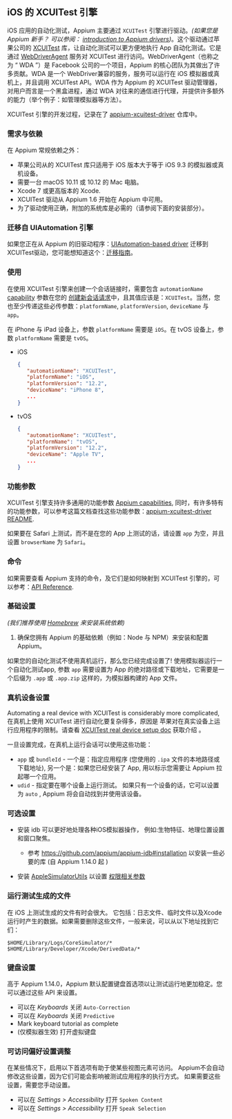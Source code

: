 ## iOS 的 XCUITest 引擎

iOS 应用的自动化测试，Appium 主要通过 `XCUITest` 引擎进行驱动。_(如果您是 Appium 新手？ 可以参阅： [introduction to Appium drivers](#TODO))_。这个驱动通过苹果公司的 [XCUITest](https://developer.apple.com/library/content/documentation/DeveloperTools/Conceptual/testing_with_xcode/chapters/09-ui_testing.html) 库，让自动化测试可以更方便地执行 App 自动化测试。它是通过 [WebDriverAgent](https://github.com/facebook/webdriveragent) 服务对 XCUITest 进行访问。WebDriverAgent（也称之为 “ WDA ”）是 Facebook 公司的一个项目，Appium 的核心团队为其做出了许多贡献。WDA 是一个 WebDriver兼容的服务，服务可以运行在 iOS 模拟器或真机上，并且调用 XCUITest API。WDA 作为 Appium 的 XCUITest 驱动管理器，对用户而言是一个黑盒进程，通过 WDA 对往来的通信进行代理，并提供许多额外的能力（举个例子：如管理模拟器等方法）。

XCUITest 引擎的开发过程，记录在了 [appium-xcuitest-driver](https://github.com/appium/appium-xcuitest-driver) 仓库中。


### 需求与依赖

在 Appium 常规依赖之外：

* 苹果公司从的 XCUITest 库只适用于 iOS 版本大于等于 iOS 9.3 的模拟器或真机设备。
* 需要一台 macOS 10.11 或 10.12 的 Mac 电脑。
* Xcode 7 或更高版本的 Xcode.
* XCUITest 驱动从 Appium 1.6 开始在 Appium 中可用。
* 为了驱动使用正确，附加的系统库是必需的（请参阅下面的安装部分）。

### 迁移自 UIAutomation 引擎

如果您正在从 Appium 的旧驱动程序：[UIAutomation-based driver](/docs/en/drivers/ios-uiautomation.md) 迁移到XCUITest驱动，您可能想知道这个：[迁移指南](/docs/en/advanced-concepts/migrating-to-xcuitest.md)。


### 使用

在使用 XCUITest 引擎来创建一个会话链接时，需要包含 `automationName` [capability](#TODO) 参数在您的 [创建新会话请求](#TODO)中，且其值应该是：`XCUITest`。当然，您也至少传递这些必传参数：`platformName`, `platformVersion`, `deviceName` 与 `app`。

在 iPhone 与 iPad 设备上，参数 `platformName` 需要是 `iOS`。在 tvOS 设备上，参数 `platformName` 需要是 `tvOS`。

- iOS
   ```json
   {
      "automationName": "XCUITest",
      "platformName": "iOS",
      "platformVersion": "12.2",
      "deviceName": "iPhone 8",
      ...
   }
   ```
- tvOS
   ```json
   {
      "automationName": "XCUITest",
      "platformName": "tvOS",
      "platformVersion": "12.2",
      "deviceName": "Apple TV",
      ...
   }
   ```

### 功能参数

XCUITest 引擎支持许多通用的功能参数 [Appium
capabilities](/docs/en/writing-running-appium/caps.md), 同时，有许多特有的功能参数，可以参考这篇文档查找这些功能参数：[appium-xcuitest-driver
README](https://github.com/appium/appium-xcuitest-driver#desired-capabilities).

如果要在 Safari 上测试，而不是在您的 App 上测试的话，请设置 `app` 为空，并且设置 `browserName` 为 `Safari`。


### 命令

如果需要查看 Appium 支持的命令，及它们是如何映射到 XCUITest 引擎的，可以参考：[API
Reference](#TODO).


### 基础设置

_(我们推荐使用 [Homebrew](https://brew.sh) 来安装系统依赖)_

1. 确保您拥有 Appium 的基础依赖（例如：Node 与 NPM）来安装和配置 Appium。

如果您的自动化测试不使用真机运行，那么您已经完成设置了! 使用模拟器运行一个自动化测试app, 参数 `app` 需要设置为 App 的绝对路径或下载地址，它需要是一个后缀为 `.app` 或 `.app.zip` 这样的，为模拟器构建的 App 文件。

### 真机设备设置

Automating a real device with XCUITest is considerably more complicated, 
在真机上使用 XCUITest 进行自动化要复杂得多，原因是
苹果对在真实设备上运行应用程序的限制。请查看 [XCUITest real device setup doc](ios-xcuitest-real-devices.md) 获取介绍 。

一旦设置完成，在真机上运行会话可以使用这些功能：

* `app` 或 `bundleId` - 一个是：指定应用程序 (您使用的 `.ipa` 文件的本地路径或下载地址), 另一个是：如果您已经安装了 App, 用以标示您需要让 Appium 拉起哪一个应用。
* `udid` - 指定要在哪个设备上运行测试。 如果只有一个设备的话，它可以设置为 `auto` , Appium 将会自动找到并使用该设备。


### 可选设置

* 安装 idb 可以更好地处理各种iOS模拟器操作，
例如:生物特征、地理位置设置和窗口聚焦。
    * 参考 https://github.com/appium/appium-idb#installation 以安装一些必要的库 (自 Appium 1.14.0 起 )

* 安装 [AppleSimulatorUtils](https://github.com/wix/AppleSimulatorUtils)
以设置 [权限相关参数](https://github.com/appium/appium-xcuitest-driver#desired-capabilities)

### 运行测试生成的文件

在 iOS 上测试生成的文件有时会很大。 它包括：日志文件、临时文件以及Xcode运行时产生的数据。如果需要删除这些文件，一般来说，可以从以下地址找到它们：

```
$HOME/Library/Logs/CoreSimulator/*
$HOME/Library/Developer/Xcode/DerivedData/*
```

### 键盘设置
高于 Appium 1.14.0，Appium 默认配置键盘首选项以让测试运行地更加稳定。您可以通过这些 API 来设置。

- 可以在 _Keyboards_ 关闭 `Auto-Correction`
- 可以在 _Keyboards_ 关闭 `Predictive`
- Mark keyboard tutorial as complete
- (仅模拟器生效) 打开虚拟键盘

### 可访问偏好设置调整

在某些情况下，启用以下首选项有助于使某些视图元素可访问。
Appium不会自动修改这些设置，因为它们可能会影响被测试应用程序的执行方式。
如果需要这些设置，需要您手动设置。

- 可以在 _Settings > Accessibility_ 打开 `Spoken Content`
- 可以在 _Settings > Accessibility_ 打开 `Speak Selection`
